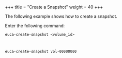 +++
title = "Create a Snapshot"
weight = 40
+++

The following example shows how to create a snapshot. 

Enter the following command: 

    euca-create-snapshot <volume_id>



    euca-create-snapshot vol-00000000


